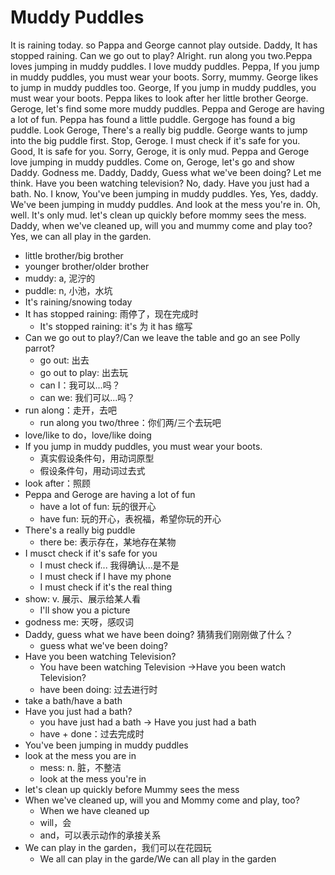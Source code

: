 # Muddy Puddles

It is raining today. so Pappa and George cannot play outside. Daddy, It has stopped raining. Can we go out to play? Alright. run along you two.Peppa loves jumping in muddy puddles. I love muddy puddles. Peppa, If you jump in muddy puddles, you must wear your boots. Sorry, mummy. George likes to jump in muddy puddles too. George, If you jump in muddy puddles, you must wear your boots. Peppa likes to look after her little brother George. Geroge, let's find some more muddy puddles. Peppa and Geroge are having a lot of fun. Peppa has found a little puddle. Gergoge has found a big puddle. Look Geroge, There's a really big puddle. George wants to jump into the big puddle first. Stop, Geroge. I must check if it's safe for you. Good, It is safe for you. Sorry, Geroge, it is only mud. Peppa and Geroge love jumping in muddy puddles. Come on, Geroge, let's go and show Daddy. Godness me. Daddy, Daddy, Guess what we've been doing? Let me think. Have you been watching television? No, dady. Have you just had a bath. No. I know, You've been jumping in muddy puddles. Yes, Yes, daddy. We've been jumping in muddy puddles. And look at the mess you're in. Oh, well. It's only mud. let's clean up quickly before mommy sees the mess. Daddy, when we've cleaned up, will you and mummy come and play too? Yes, we can all play in the garden.

- little brother/big brother
- younger brother/older brother
- muddy: a, 泥泞的
- puddle: n, 小池，水坑
- It's raining/snowing today
- It has stopped raining: 雨停了，现在完成时
  - It's stopped raining:  it's 为 it has 缩写
- Can we go out to play?/Can we leave the table and go an see Polly parrot?
  - go out: 出去
  - go out to play: 出去玩
  - can I：我可以...吗？
  - can we: 我们可以...吗？
- run along：走开，去吧
  - run along you two/three：你们两/三个去玩吧
- love/like to do，love/like doing
- If you jump in muddy puddles, you must wear your boots.
  - 真实假设条件句，用动词原型
  - 假设条件句，用动词过去式
- look after：照顾
- Peppa and Geroge are having a lot of fun
  - have a lot of fun: 玩的很开心
  - have fun: 玩的开心，表祝福，希望你玩的开心
- There's a really big puddle
  - there be: 表示存在，某地存在某物
- I musct check if it's safe for you
  - I must check if... 我得确认...是不是
  - I must check if I have my phone
  - I must check if it's the real thing
- show: v. 展示、展示给某人看
  - I'll show you a picture
- godness me: 天呀，感叹词
- Daddy, guess what we have been doing? 猜猜我们刚刚做了什么？
  - guess what we've been doing?
- Have you been watching Television?
  - You have been watching Television ->Have you been watch Television?
  - have been doing: 过去进行时
- take a bath/have a bath
- Have you just had a bath?
  - you have just had a bath -> Have you just had a bath
  - have + done：过去完成时
- You've been jumping in muddy puddles
- look at the mess you are in
  - mess: n. 脏，不整洁
  - look at the mess you're in
- let's clean up quickly before Mummy sees the mess
- When we've cleaned up, will you and Mommy come and play, too?
  - When we have cleaned up
  - will，会
  - and，可以表示动作的承接关系
- We can play in the garden，我们可以在花园玩
  - We all can play in the garde/We can all play in the garden
